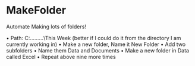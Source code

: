 # MakeFolder
Automate Making lots of folders!


•	Path: C:\.........\This Week (better if I could do it from the directory I am currently working in)
•	Make a new folder, Name it New Folder
•	Add two subfolders
•	Name them Data and Documents
•	Make a new folder in Data called Excel
•	Repeat above nine more times 
